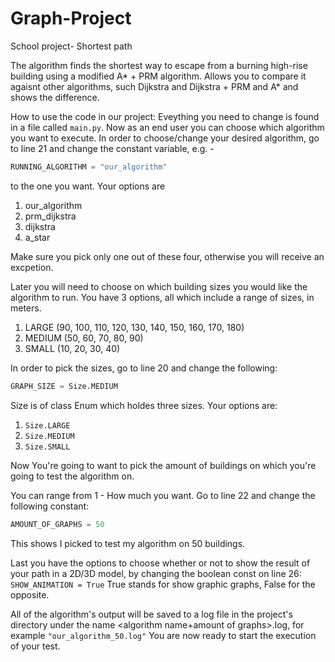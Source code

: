 # Graph-Project
School project- Shortest path

The algorithm finds the shortest way to escape from a burning high-rise building using a modified A* + PRM algorithm.
Allows you to compare it agaisnt other algorithms, such Dijkstra and Dijkstra + PRM and A* and shows the difference.

How to use the code in our project:
Eveything you need to change is found in a file called `main.py`. Now as an end user you can choose which algorithm you want to execute. In order to choose/change your desired algorithm, go to line 21 and change the constant variable, e.g. - 
```python
RUNNING_ALGORITHM = "our_algorithm"
```
to the one you want. Your options are 
1. our_algorithm
2. prm_dijkstra
3. dijkstra
4. a_star

Make sure you pick only one out of these four, otherwise you will receive an excpetion.

Later you will need to choose on which building sizes you would like the algorithm to run. You have 3 options, all which include a range of sizes, in meters. 
1. LARGE (90, 100, 110, 120, 130, 140, 150, 160, 170, 180)
2. MEDIUM (50, 60, 70, 80, 90)
3. SMALL (10, 20, 30, 40)

In order to pick the sizes, go to line 20 and change the following: 
```python
GRAPH_SIZE = Size.MEDIUM
```
Size is of class Enum which holdes three sizes. Your options are:
1. `Size.LARGE`
2. `Size.MEDIUM`
3. `Size.SMALL`

Now You're going to want to pick the amount of buildings on which you're going to test the algorithm on.

You can range from 1 - How much you want. Go to line 22 and change the following constant:
```python
AMOUNT_OF_GRAPHS = 50
```
This shows I picked to test my algorithm on 50 buildings.

Last you have the options to choose whether or not to show the result of your path in a 2D/3D model, by changing the boolean const on line 26: `SHOW_ANIMATION = True` True stands for show graphic graphs, False for the opposite.

All of the algorithm's output will be saved to a log file in the project's directory under the name <algorithm name+amount of graphs>.log, for example `"our_algorithm_50.log"`
You are now ready to start the execution of your test.
